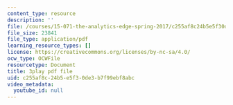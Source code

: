 ```yaml
---
content_type: resource
description: ''
file: /courses/15-071-the-analytics-edge-spring-2017/c255af8c24b5e5f30de3b7f99ebf8abc_vsAzc7GvQSs.pdf
file_size: 23841
file_type: application/pdf
learning_resource_types: []
license: https://creativecommons.org/licenses/by-nc-sa/4.0/
ocw_type: OCWFile
resourcetype: Document
title: 3play pdf file
uid: c255af8c-24b5-e5f3-0de3-b7f99ebf8abc
video_metadata:
  youtube_id: null
---
```

